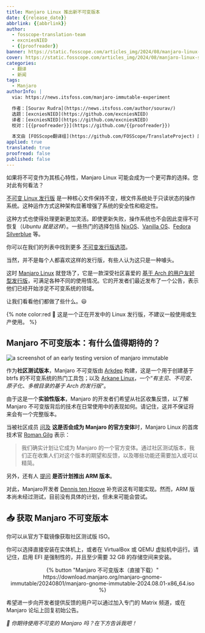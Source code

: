 ```yaml
---
title: Manjaro Linux 推出新不可变版本
date: {{release_date}}
abbrlink: {{abbrlink}}
author:
  - fosscope-translation-team
  - excniesNIED
  - {{proofreader}}
banner: https://static.fosscope.com/articles_img/2024/08/manjaro-linux-starts-experimenting-with-an-immutable-offering/manjaro-immutable.png
cover: https://static.fosscope.com/articles_img/2024/08/manjaro-linux-starts-experimenting-with-an-immutable-offering/manjaro-immutable.png
categories:
  - 翻译
  - 新闻
tags: 
  - Manjaro
authorInfo: |
  via: https://news.itsfoss.com/manjaro-immutable-experiment

  作者：[Sourav Rudra](https://news.itsfoss.com/author/sourav/)
  选题：[excniesNIED](https://github.com/excniesNIED)
  译者：[excniesNIED](https://github.com/excniesNIED)
  校对：[{{proofreader}}](https://github.com/{{proofreader}})

  本文由 [FOSScope翻译组](https://github.com/FOSScope/TranslateProject) 原创编译，[开源观察](https://fosscope.com/) 荣誉推出
applied: true
translated: true
proofread: false
published: false
---
```


如果将不可变作为其核心特性，Manjaro Linux 可能会成为一个更可靠的选择。您对此有何看法？

<!-- more -->

[不可变 Linux 发行版](https://itsfoss.com/immutable-distro/) 是一种核心文件保持不变，根文件系统处于只读状态的操作系统。这种运作方式这种架构显著增强了系统的安全性和稳定性。

这种方式也使得处理更新更加灵活。即使更新失败，操作系统也不会因此变得不可恢复（*Ubuntu 就是这样*）。一些热门的选择包括 [NixOS](https://nixos.org/)、[Vanilla OS](https://news.itsfoss.com/vanilla-os-2-orchid/)、[Fedora Silverblue](https://fedoraproject.org/silverblue/) 等。

你可以在我们的列表中找到更多 [不可变发行版选项](https://itsfoss.com/immutable-linux-distros/)。

当然，并不是每个人都喜欢这样的发行版，有些人认为这只是一种噱头。

这时 [Manjaro Linux](https://manjaro.org/) 就登场了，它是一款深受社区喜爱的 [基于 Arch 的用户友好型发行版](https://itsfoss.com/arch-based-linux-distros/)，可满足各种不同的使用情况。它的开发者们最近发布了一个公告，表示他们已经开始涉足不可变系统的领域。

让我们看看他们都做了些什么。😃

{% note color:red 🚧 这是一个正在开发中的 Linux 发行版，不建议一般使用或生产使用。 %}

## Manjaro 不可变版本：有什么值得期待的？

![a screenshot of an early testing version of manjaro immutable](https://static.fosscope.com/articles_img/2024/08/manjaro-linux-starts-experimenting-with-an-immutable-offering/Manjaro_Immutable_Testing.jpg)

作为**社区测试版本**，Manjaro 不可变版由 [Arkdep](https://github.com/arkanelinux/arkdep) 构建，这是一个用于创建基于 btrfs 的不可变系统的热门工具包；以及 [Arkane Linux](https://news.itsfoss.com/arkane-linux/)，一个“*有主见、不可变、原子化、多根目录的基于 Arch 的发行版*”。

由于这是一个**实验性版本**，Manjaro 的开发者们希望从社区收集反馈，以了解 Manjaro 不可变版背后的技术在日常使用中的表现如何。请记住，这并不保证将来会有一个完整版本。

当被社区成员 [问及](https://forum.manjaro.org/t/manjaro-immutable-out-now-for-community-testing/166364/2) **这是否会成为 Manjaro 的官方变体**时，Manjaro Linux 的首席技术官 [Roman Gilg](https://www.linkedin.com/in/roman-gilg/) 表示：


> 我们确实计划让它成为 Manjaro 的一个官方变体。通过社区测试版本，我们正在收集人们对这个版本的期望和反馈，以及哪些功能还需要加入或可以精简。
>

另外，还有人 [提问](https://forum.manjaro.org/t/manjaro-immutable-out-now-for-community-testing/166364/14) **是否计划推出 ARM 版本**。

对此，Manjaro开发者 [Dennis ten Hoove](https://github.com/dennis1248) 补充说这有可能实现。然而，ARM 版本尚未经过测试，目前没有具体的计划，但未来可能会尝试。

## 📥 获取 Manjaro 不可变版本

你可以从官方下载镜像获取社区测试版 ISO。

你可以选择直接安装在实体机上，或者在 VirtualBox 或 QEMU 虚拟机中运行。请记住，启用 EFI 是强制性的，并且至少需要 32 GB 的存储空间来安装。

<center>{% button "Manjaro 不可变版本（直接下载）" https://download.manjaro.org/manjaro-gnome-immutable/20240801/manjaro-gnome-immutable-2024.08.01-x86_64.iso %}</center>

希望进一步向开发者提供反馈的用户可以通过加入专门的 Matrix 频道，或在 Manjaro 论坛上回复初始公告。

*💬 你期待使用不可变的 Manjaro 吗？在下方告诉我吧！*
